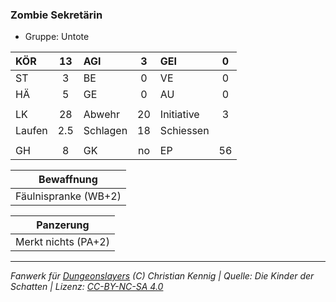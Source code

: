 ### Zombie Sekretärin

- Gruppe: Untote

| KÖR    | 13  | AGI      |  3  | GEI        |  0  |
| :----- | :-: | :------- | :-: | :--------- | :-: |
| ST     |  3  | BE       |  0  | VE         |  0  |
| HÄ     |  5  | GE       |  0  | AU         |  0  |
|        |     |          |     |            |     |
| LK     | 28  | Abwehr   | 20  | Initiative |  3  |
| Laufen | 2.5 | Schlagen | 18  | Schiessen  |     |
|        |     |          |     |            |     |
| GH     |  8  | GK       | no  | EP         | 56  |

|      Bewaffnung      |
| :------------------: |
| Fäulnispranke (WB+2) |

|      Panzerung      |
| :-----------------: |
| Merkt nichts (PA+2) |

---

_Fanwerk für [Dungeonslayers](https://www.dungeonslayers.net/) (C) Christian Kennig | Quelle: Die Kinder der Schatten | Lizenz: [CC-BY-NC-SA 4.0](https://creativecommons.org/licenses/by-nc-sa/4.0/deed.de)_
